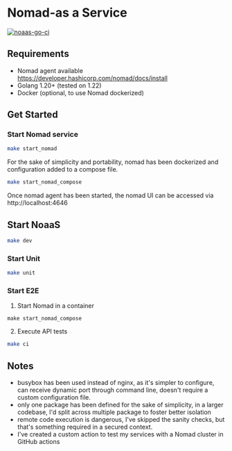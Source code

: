 # Nomad-as a Service

[![noaas-go-ci](https://github.com/dbrrt/noaas/actions/workflows/ci.yml/badge.svg)](https://github.com/dbrrt/noaas/actions/workflows/ci.yml)

## Requirements

- Nomad agent available https://developer.hashicorp.com/nomad/docs/install
- Golang 1.20+ (tested on 1.22)
- Docker (optional, to use Nomad dockerized)

## Get Started

### Start Nomad service

```bash
make start_nomad
```

For the sake of simplicity and portability, nomad has been dockerized and configuration added to a compose file.

```bash
make start_nomad_compose
```
Once nomad agent has been started, the nomad UI can be accessed via http://localhost:4646

## Start NoaaS

```bash
make dev
```


### Start Unit

```bash
make unit
```

### Start E2E

1) Start Nomad in a container

```
make start_nomad_compose
```

2) Execute API tests

```bash
make ci
```

## Notes

- busybox has been used instead of nginx, as it's simpler to configure, can receive dynamic port through command line, doesn't require a custom configuration file.
- only one package has been defined for the sake of simplicity, in a larger codebase, I'd split across multiple package to foster better isolation
- remote code execution is dangerous, I've skipped the sanity checks, but that's something required in a secured context.
- I've created a custom action to test my services with a Nomad cluster in GitHub actions
